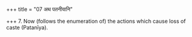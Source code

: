 +++
title = "07 अथ पतनीयानि"

+++
7. Now (follows the enumeration of) the actions which cause loss of caste (Patanīya).
